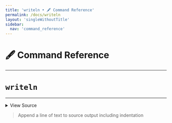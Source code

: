 ```yaml
---
title: 'writeln • 🖋️ Command Reference'
permalink: /docs/writeln
layout: 'singleWithoutTitle'
sidebar:
  nav: 'command_reference'
---
```


# 🖋️ Command Reference

---

# `writeln`

---



<details>
  <summary>View Source</summary>

{% highlight sh %}

__SHELLPEN_SOURCES_TEXTS[$SHELLPEN_PEN_INDEX]+="$(!fn --shellpen-private writeDSL getIndent)$*${NEWLINE}"
!fn --shellpen-private writeDSL --mark-last-not-empty
{% endhighlight %}

</details>



> Append a line of text to source output including indentation







